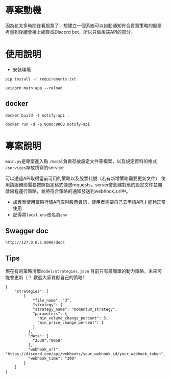 # 專案動機
因為花太多時間在看股票了，想建立一個系統可以自動通知符合買賣策略的股票
考量到後續會接上網頁或Discord bot，所以只做後端API的部分。

# 使用說明
- 安裝環境
```
pip install -r requirements.txt
```

```
uvicorn main:app --reload
```

## docker
```
docker build -t notify-api .
```
```
docker run -d -p 8000:8000 notify-api
```

# 專案說明
`main.py`是專案進入點
`/model`負責存放設定文件等檔案，以及規定資料的格式
`/services`存放撰寫的service

可以透過API取得當前可用的策略以及股票代號（若有新增策略需要更新文件）
使用該服務前需要按照指定格式傳送requests，server會創建對應的設定文件並開啟線程運行策略，並將符合策略的通知發送到webhook_url中。


- 該專案使用富果行情API取得股票資訊，使用者需要自己去申請API才能夠正常使用
- 記得將`local.env`改名為`env`



## Swagger doc
`http://127.0.0.1:8000/docs`


## Tips
現在有的策略清單`model/strategies.json`
目前只有最簡單的動力策略，未來可能會更新（？
歡迎大家貢獻自己的策略!
```
{
    "strategies": [
        {
            "file_name": "3",
            "strategy": {
            "strategy_name": "momentum_strategy",
            "parameters": {
              "min_volume_change_percent": 3,
              "min_price_change_percent": 1
            }
          },
          "data": [
            "2330","0050"
          ],
          "webhook_url": "https://discord.com/api/webhooks/your_webhook_id/your_webhook_token",
          "webhook_time": "300"
        }
    ]
}
```
